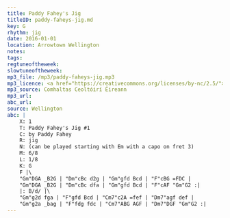 ```yaml
---
title: Paddy Fahey's Jig
titleID: paddy-faheys-jig.md
key: G
rhythm: jig
date: 2016-01-01
location: Arrowtown Wellington
notes:
tags:
regtuneoftheweek:
slowtuneoftheweek:
mp3_file: /mp3/paddy-faheys-jig.mp3
mp3_licence: <a href="https://creativecommons.org/licenses/by-nc/2.5/">CC-BY-NC-2.5</a>
mp3_source: Comhaltas Ceoltóirí Éireann
mp3_url:
abc_url:
source: Wellington
abc: |
    X: 1
    T: Paddy Fahey's Jig #1
    C: by Paddy Fahey
    R: jig
    N: (can be played starting with Em with a capo on fret 3)
    M: 6/8
    L: 1/8
    K: G
    F |\
    "Gm"DGA _B2G | "Dm"cBc d2g | "Gm"gfd Bcd | "F"cBG =FDC |
    "Gm"DGA _B2G | "Dm"cBc dfa | "Gm"gfd Bcd | "F"cAF "Gm"G2 :|
    |: B/d/ |\
    "Gm"g2d fga | "F"gfd Bcd | "Cm7"c2A =fef | "Dm7"agf def |
    "Gm"g2a _bag | "F"fdg fdc | "Cm7"ABG AGF | "Dm7"DGF "Gm"G2 :|
---
```


